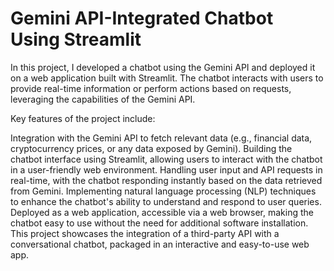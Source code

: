 # Gemini API-Integrated Chatbot Using Streamlit
In this project, I developed a chatbot using the Gemini API and deployed it on a web application built with Streamlit. The chatbot interacts with users to provide real-time information or perform actions based on requests, leveraging the capabilities of the Gemini API.

Key features of the project include:

Integration with the Gemini API to fetch relevant data (e.g., financial data, cryptocurrency prices, or any data exposed by Gemini).
Building the chatbot interface using Streamlit, allowing users to interact with the chatbot in a user-friendly web environment.
Handling user input and API requests in real-time, with the chatbot responding instantly based on the data retrieved from Gemini.
Implementing natural language processing (NLP) techniques to enhance the chatbot's ability to understand and respond to user queries.
Deployed as a web application, accessible via a web browser, making the chatbot easy to use without the need for additional software installation.
This project showcases the integration of a third-party API with a conversational chatbot, packaged in an interactive and easy-to-use web app.
